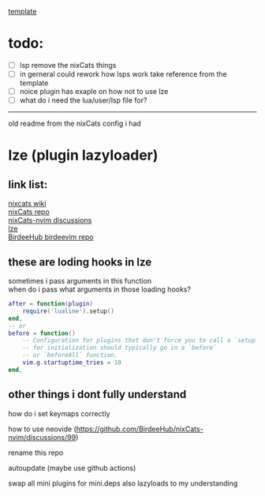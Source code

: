 [template](https://github.com/nix-community/kickstart-nix.nvim)

# todo:
- [ ] lsp remove the nixCats things
- [ ] in gerneral could rework how lsps work take reference from the template
- [ ] noice plugin has exaple on how not to use lze
- [ ] what do i need the lua/user/lsp file for?

---
old readme from the nixCats config i had
# lze (plugin lazyloader)

## link list:
[nixcats wiki](https://nixcats.org/)  
[nixCats repo](https://github.com/BirdeeHub/nixCats-nvim)  
[nixCats-nvim discussions](https://github.com/BirdeeHub/nixCats-nvim/discussions)  
[lze](https://github.com/BirdeeHub/lze)  
[BirdeeHub birdeevim repo](https://github.com/BirdeeHub/birdeevim)  

## these are loding hooks in lze
sometimes i pass arguments in this function  
when do i pass what arguments in those loading hooks?
```lua
after = function(plugin)
    require('lualine').setup()
end,
-- or
before = function()
    -- Configuration for plugins that don't force you to call a `setup` function
    -- for initialization should typically go in a `before`
    -- or `beforeAll` function.
    vim.g.startuptime_tries = 10
end,
```
## other things i dont fully understand
how do i set keymaps correctly

how to use neovide (https://github.com/BirdeeHub/nixCats-nvim/discussions/99)

rename this repo

autoupdate (maybe use github actions)

swap all mini plugins for mini.deps also lazyloads to my understanding
